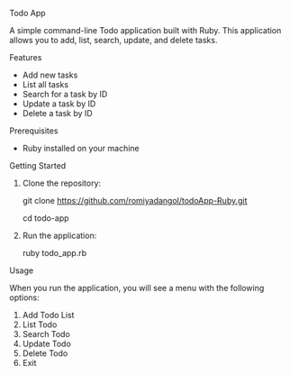 Todo App

A simple command-line Todo application built with Ruby. This application allows you to add, list, search, update, and delete tasks.

Features

- Add new tasks
- List all tasks
- Search for a task by ID
- Update a task by ID
- Delete a task by ID

Prerequisites

- Ruby installed on your machine

Getting Started

1. Clone the repository:

    git clone https://github.com/romiyadangol/todoApp-Ruby.git
   
    cd todo-app

3. Run the application:

    ruby todo_app.rb

Usage

When you run the application, you will see a menu with the following options:

1. Add Todo List
2. List Todo
3. Search Todo
4. Update Todo
5. Delete Todo
6. Exit
